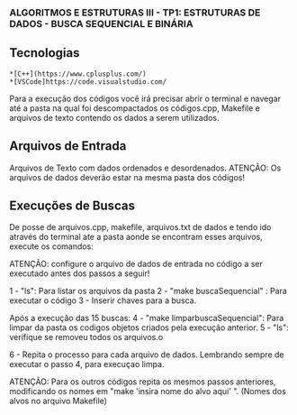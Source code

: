 
### ALGORITMOS E ESTRUTURAS III - TP1: ESTRUTURAS DE DADOS - BUSCA SEQUENCIAL E BINÁRIA

## Tecnologias
    *[C++](https://www.cplusplus.com/)           
    *[VSCode]https://code.visualstudio.com/

Para a execução dos códigos você irá precisar abrir o terminal e navegar até a pasta na qual 
foi descompactados os códigos.cpp, Makefile e arquivos de texto contendo os dados a serem utilizados.

## Arquivos de Entrada

Arquivos de Texto com dados ordenados e desordenados. 
ATENÇÃO: Os arquivos de dados deverão estar na mesma pasta dos códigos!

## Execuções de Buscas

De posse de arquivos.cpp, makefile, arquivos.txt de dados e tendo ido através do terminal ate a pasta aonde se
encontram esses arquivos, execute os comandos:

ATENÇÃO: configure o arquivo de dados de entrada no código a ser executado antes dos passos a seguir!

1 - "ls": Para listar os arquivos da pasta
2 - "make buscaSequencial" : Para executar o código
3 - Inserir chaves para a busca.

Após a execução das 15 buscas:
4 - "make limparbuscaSequencial": Para limpar da pasta os codigos objetos criados pela execução anterior.
5 - "ls": verifique se removeu todos os arquivos.o

6 - Repita o processo para cada arquivo de dados. Lembrando sempre de executar o passo 4, para execuçao limpa.

ATENÇÃO: Para os outros códigos repita os mesmos passos anteriores, modificando os nomes em "make 'insira nome do alvo aqui' ". (Nomes dos alvos no arquivo Makefile)
